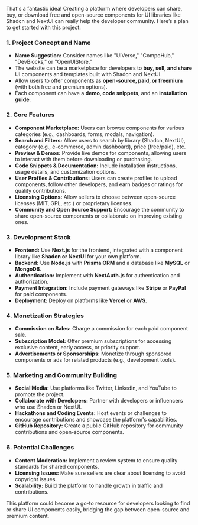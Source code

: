 That's a fantastic idea! Creating a platform where developers can share, buy, or download free and open-source components for UI libraries like Shadcn and NextUI can really help the developer community. Here’s a plan to get started with this project:

### 1. **Project Concept and Name**
   - **Name Suggestion:** Consider names like "UIVerse," "CompoHub," "DevBlocks," or "OpenUIStore."
   - The website can be a marketplace for developers to **buy, sell, and share** UI components and templates built with Shadcn and NextUI.
   - Allow users to offer components as **open-source, paid, or freemium** (with both free and premium options).
   - Each component can have a **demo, code snippets**, and an **installation guide**.

### 2. **Core Features**
   - **Component Marketplace:** Users can browse components for various categories (e.g., dashboards, forms, modals, navigation).
   - **Search and Filters:** Allow users to search by library (Shadcn, NextUI), category (e.g., e-commerce, admin dashboard), price (free/paid), etc.
   - **Preview & Demos:** Provide live demos for components, allowing users to interact with them before downloading or purchasing.
   - **Code Snippets & Documentation:** Include installation instructions, usage details, and customization options.
   - **User Profiles & Contributions:** Users can create profiles to upload components, follow other developers, and earn badges or ratings for quality contributions.
   - **Licensing Options:** Allow sellers to choose between open-source licenses (MIT, GPL, etc.) or proprietary licenses.
   - **Community and Open Source Support:** Encourage the community to share open-source components or collaborate on improving existing ones.

### 3. **Development Stack**
   - **Frontend:** Use **Next.js** for the frontend, integrated with a component library like **Shadcn or NextUI** for your own platform.
   - **Backend:** Use **Node.js** with **Prisma ORM** and a database like **MySQL** or **MongoDB**.
   - **Authentication:** Implement with **NextAuth.js** for authentication and authorization.
   - **Payment Integration:** Include payment gateways like **Stripe** or **PayPal** for paid components.
   - **Deployment:** Deploy on platforms like **Vercel** or **AWS**.

### 4. **Monetization Strategies**
   - **Commission on Sales:** Charge a commission for each paid component sale.
   - **Subscription Model:** Offer premium subscriptions for accessing exclusive content, early access, or priority support.
   - **Advertisements or Sponsorships:** Monetize through sponsored components or ads for related products (e.g., development tools).

### 5. **Marketing and Community Building**
   - **Social Media:** Use platforms like Twitter, LinkedIn, and YouTube to promote the project.
   - **Collaborate with Developers:** Partner with developers or influencers who use Shadcn or NextUI.
   - **Hackathons and Coding Events:** Host events or challenges to encourage contributions and showcase the platform's capabilities.
   - **GitHub Repository:** Create a public GitHub repository for community contributions and open-source components.

### 6. **Potential Challenges**
   - **Content Moderation:** Implement a review system to ensure quality standards for shared components.
   - **Licensing Issues:** Make sure sellers are clear about licensing to avoid copyright issues.
   - **Scalability:** Build the platform to handle growth in traffic and contributions.

This platform could become a go-to resource for developers looking to find or share UI components easily, bridging the gap between open-source and premium content.